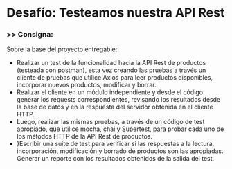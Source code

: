# Desafío: Testeamos nuestra API Rest
### >> Consigna:

Sobre la base del proyecto entregable:

- Realizar un test de la funcionalidad hacia la API Rest de productos (testeada con postman), esta vez creando las pruebas a través un cliente de pruebas que utilice Axios para leer productos disponibles, incorporar nuevos productos, modificar y borrar.
- Realizar el cliente en un módulo independiente y desde el código generar los requests correspondientes, revisando los resultados desde la base de datos y en la respuesta del servidor obtenida en el cliente HTTP.
- Luego, realizar las mismas pruebas, a través de un código de test apropiado, que utilice mocha, chai y Supertest, para probar cada uno de los métodos HTTP de la API Rest de productos.
- }Escribir una suite de test para verificar si las respuestas a la lectura, incorporación, modificación y borrado de productos son las apropiadas. Generar un reporte con los resultados obtenidos de la salida del test.

